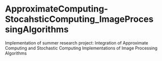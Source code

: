 # ApproximateComputing-StocahsticComputing_ImageProcessingAlgorithms
Implementation of summer research project: Integration of Approximate Computing and Stochastic Computing Implementations of Image Processing Algorithms
